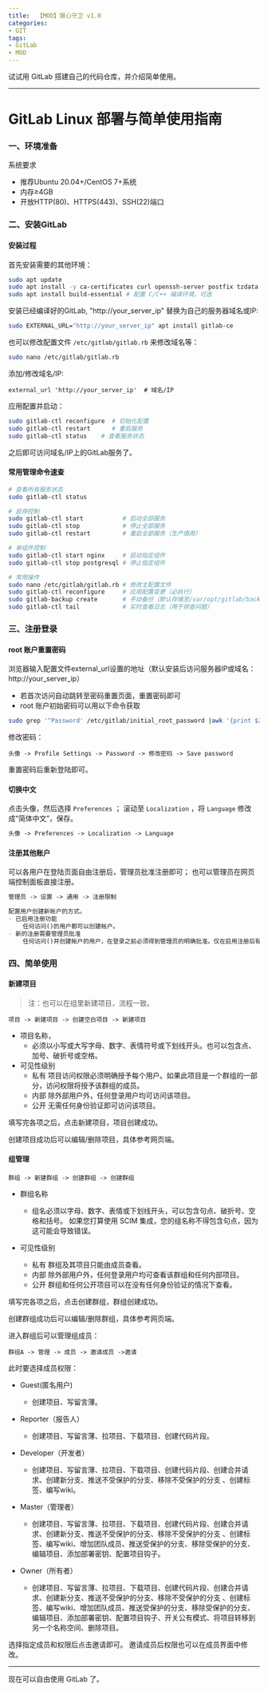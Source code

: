 ```yaml
---
title:  【MOD】银心守卫 v1.0
categories:
- GIT
tags:
- GitLab
- MOD
---
```


试试用 GitLab 搭建自己的代码仓库，并介绍简单使用。

---

# GitLab Linux 部署与简单使用指南

### 一、环境准备

系统要求

- 推荐Ubuntu 20.04+/CentOS 7+系统
- 内存≥4GB
- 开放HTTP(80)、HTTPS(443)、SSH(22)端口

### 二、安装GitLab

#### 安装过程
首先安装需要的其他环境：
```bash
sudo apt update 
sudo apt install -y ca-certificates curl openssh-server postfix tzdata perl
sudo apt install build-essential # 配置 C/C++ 编译环境，可选
```

安装已经编译好的GitLab, "http://your_server_ip" 替换为自己的服务器域名或IP:

```bash
sudo EXTERNAL_URL="http://your_server_ip" apt install gitlab-ce
```

也可以修改配置文件 `/etc/gitlab/gitlab.rb` 来修改域名等：
```bash
sudo nano /etc/gitlab/gitlab.rb
```

添加/修改域名/IP:
```
external_url 'http://your_server_ip'  # 域名/IP
```

应用配置并启动：
```bash
sudo gitlab-ctl reconfigure  # 初始化配置
sudo gitlab-ctl restart      # 重启服务
sudo gitlab-ctl status    # 查看服务状态
```

之后即可访问域名/IP上的GitLab服务了。


#### 常用管理命令速查

```bash
# 查看所有服务状态
sudo gitlab-ctl status

# 启停控制
sudo gitlab-ctl start           # 启动全部服务
sudo gitlab-ctl stop            # 停止全部服务
sudo gitlab-ctl restart         # 重启全部服务（生产慎用）

# 单组件控制
sudo gitlab-ctl start nginx     # 启动指定组件
sudo gitlab-ctl stop postgresql # 停止指定组件

# 常用操作
sudo nano /etc/gitlab/gitlab.rb # 修改主配置文件
sudo gitlab-ctl reconfigure     # 应用配置变更（必执行）
sudo gitlab-backup create       # 手动备份（默认存储至/var/opt/gitlab/backups）
sudo gitlab-ctl tail	        # 实时查看日志（用于排查问题）
```


### 三、注册登录

#### root 账户重置密码
浏览器输入配置文件external_url设置的地址（默认安装后访问服务器IP或域名：http://your_server_ip）
- 若首次访问自动跳转至密码重置页面，重置密码即可
- root 账户初始密码可以用以下命令获取
```bash
sudo grep '^Password' /etc/gitlab/initial_root_password |awk '{print $2}'
```

修改密码：
```
头像 -> Profile Settings -> Password -> 修改密码 -> Save password
```
重置密码后重新登陆即可。

#### 切换中文
点击头像，然后选择 `Preferences` ；
滚动至 `Localization` ，将 `Language` 修改成“简体中文”，保存。
```markdown
头像 -> Preferences -> Localization -> Language
```

#### 注册其他账户
可以各用户在登陆页面自由注册后，管理员批准注册即可；
也可以管理员在网页端控制面板直接注册。

```markdown
管理员 -> 设置 -> 通用 -> 注册限制

配置用户创建新帐户的方式。
- 已启用注册功能
    任何访问()的用户都可以创建帐户。
- 新的注册需要管理员批准
    任何访问()并创建帐户的用户，在登录之前必须得到管理员的明确批准。仅在启用注册后有效。
```

### 四、简单使用

#### 新建项目
> 注：也可以在组里新建项目，流程一致。
```
项目 -> 新建项目 -> 创建空白项目 -> 新建项目
```
- 项目名称，
  - 必须以小写或大写字母、数字、表情符号或下划线开头。也可以包含点、加号、破折号或空格。
- 可见性级别
  - 私有
  项目访问权限必须明确授予每个用户。如果此项目是一个群组的一部分，访问权限将授予该群组的成员。
  - 内部
  除外部用户外，任何登录用户均可访问该项目。
  - 公开
  无需任何身份验证即可访问该项目。

填写完各项之后，点击新建项目，项目创建成功。

创建项目成功后可以编辑/删除项目，具体参考网页端。

#### 组管理

```
群组 -> 新建群组 -> 创建群组 -> 创建群组
```
- 群组名称
  - 组名必须以字母、数字、表情或下划线开头，可以包含句点、破折号、空格和括号。
如果您打算使用 SCIM 集成，您的组名称不得包含句点，因为这可能会导致错误。

- 可见性级别
  - 私有
群组及其项目只能由成员查看。
  - 内部
除外部用户外，任何登录用户均可查看该群组和任何内部项目。
  - 公开
群组和任何公开项目可以在没有任何身份验证的情况下查看。

填写完各项之后，点击创建群组，群组创建成功。

创建群组成功后可以编辑/删除群组，具体参考网页端。

进入群组后可以管理组成员：
```
群组A -> 管理 -> 成员 -> 邀请成员 ->邀请
```
此时要选择成员权限：
- Guest(匿名用户) 
  - 创建项目、写留言薄。

- Reporter（报告人）
  - 创建项目、写留言薄、拉项目、下载项目、创建代码片段。

- Developer（开发者）
  - 创建项目、写留言薄、拉项目、下载项目、创建代码片段、创建合并请求、创建新分支、推送不受保护的分支、移除不受保护的分支 、创建标签、编写wiki。

- Master（管理者）
  - 创建项目、写留言薄、拉项目、下载项目、创建代码片段、创建合并请求、创建新分支、推送不受保护的分支、移除不受保护的分支 、创建标签、编写wiki、增加团队成员、推送受保护的分支、移除受保护的分支、编辑项目、添加部署密钥、配置项目钩子。

- Owner（所有者）
  - 创建项目、写留言薄、拉项目、下载项目、创建代码片段、创建合并请求、创建新分支、推送不受保护的分支、移除不受保护的分支 、创建标签、编写wiki、增加团队成员、推送受保护的分支、移除受保护的分支、编辑项目、添加部署密钥、配置项目钩子、开关公有模式、将项目转移到另一个名称空间、删除项目。

选择指定成员和权限后点击邀请即可。
邀请成员后权限也可以在成员界面中修改。

---
现在可以自由使用 GitLab 了。